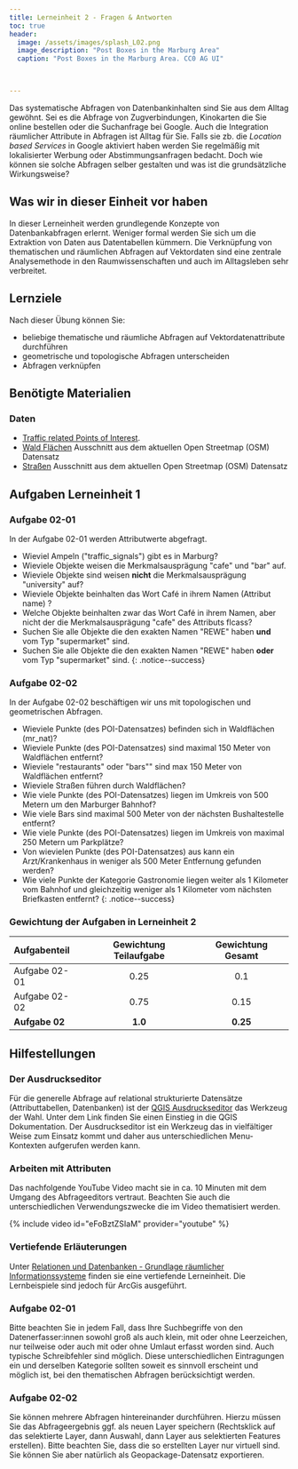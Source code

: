 ```yaml
---
title: Lerneinheit 2 - Fragen & Antworten
toc: true
header:
  image: /assets/images/splash_L02.png
  image_description: "Post Boxes in the Marburg Area"
  caption: "Post Boxes in the Marburg Area. CC0 AG UI"
  


---
```



Das systematische Abfragen von Datenbankinhalten sind Sie aus dem Alltag gewöhnt. Sei es die Abfrage von Zugverbindungen, Kinokarten die Sie online bestellen  oder die Suchanfrage bei Google. <!--more-->
Auch die Integration räumlicher Attribute in Abfragen ist Alltag für Sie. Falls sie zb. die *Location based Services* in Google aktiviert haben werden Sie regelmäßig mit lokalisierter Werbung oder Abstimmungsanfragen bedacht. Doch wie können sie solche Abfragen selber gestalten und was ist die grundsätzliche Wirkungsweise?

## Was wir in dieser Einheit vor haben
In dieser Lerneinheit werden grundlegende Konzepte von Datenbankabfragen erlernt. Weniger formal werden Sie sich um die Extraktion von Daten aus Datentabellen kümmern. Die Verknüpfung von thematischen und räumlichen Abfragen auf Vektordaten sind eine zentrale Analysemethode in den Raumwissenschaften und auch im Alltagsleben sehr verbreitet. 

## Lernziele 

Nach dieser Übung können Sie:

  *  beliebige thematische und räumliche Abfragen auf Vektordatenattribute durchführen 
  *  geometrische und topologische Abfragen unterscheiden
  *  Abfragen verknüpfen


## Benötigte Materialien

### Daten
  * [Traffic related Points of Interest](https://raw.githubusercontent.com/gisma-courses/geoinfo-basis-qgis/master/docs/assets/data/gis_osm_traffic_1.gpkg). 
  * [Wald Flächen](https://raw.githubusercontent.com/gisma-courses/geoinfo-basis-qgis/master/docs/assets/data/mr_nat.zip) Ausschnitt aus dem aktuellen Open Streetmap (OSM) Datensatz
  * [Straßen](https://raw.githubusercontent.com/gisma-courses/geoinfo-basis-qgis/master/docs/assets/data/mr_roads.zip) Ausschnitt aus dem aktuellen  Open Streetmap (OSM) Datensatz


## Aufgaben Lerneinheit 1

### Aufgabe 02-01


In der Aufgabe 02-01 werden Attributwerte abgefragt.

* Wieviel Ampeln ("traffic_signals") gibt es in Marburg?
* Wieviele Objekte weisen die Merkmalsausprägung "cafe" und "bar" auf.
* Wieviele Objekte sind weisen **nicht** die Merkmalsausprägung "university" auf?
* Wieviele Objekte beinhalten das Wort Café in ihrem Namen (Attribut name) ? 
* Welche Objekte beinhalten zwar das Wort Café in ihrem Namen, aber nicht der die Merkmalsausprägung "cafe" des Attributs flcass?
* Suchen Sie alle Objekte die den exakten Namen "REWE" haben **und** vom Typ "supermarket" sind.
* Suchen Sie alle Objekte die den exakten Namen "REWE" haben **oder** vom Typ "supermarket" sind.
{: .notice--success}


### Aufgabe 02-02


In der Aufgabe 02-02 beschäftigen wir uns mit topologischen und geometrischen Abfragen.

  - Wieviele Punkte (des POI-Datensatzes) befinden sich in Waldflächen (mr_nat)?
  - Wieviele Punkte (des POI-Datensatzes) sind maximal 150 Meter von Waldflächen entfernt?
  - Wieviele "restaurants" oder "bars"" sind max 150 Meter von Waldflächen entfernt?
  - Wieviele Straßen führen durch Waldflächen?
  - Wie viele Punkte (des POI-Datensatzes) liegen im Umkreis von 500 Metern um den Marburger Bahnhof?
  - Wie viele Bars sind maximal 500 Meter von der nächsten Bushaltestelle entfernt?
  - Wie viele Punkte (des POI-Datensatzes) liegen im Umkreis von maximal 250 Metern um Parkplätze?
  - Von wievielen Punkte (des POI-Datensatzes) aus kann ein Arzt/Krankenhaus in weniger als 500 Meter Entfernung gefunden werden?
  - Wie viele Punkte der Kategorie Gastronomie liegen weiter als 1 Kilometer vom Bahnhof und gleichzeitig weniger als 1 Kilometer vom nächsten Briefkasten entfernt?
{: .notice--success}

### Gewichtung der Aufgaben in Lerneinheit 2

| Aufgabenteil | Gewichtung Teilaufgabe | Gewichtung  Gesamt| 
|:-------------|:----------------------:|:-----------------:|
|Aufgabe 02-01 | 0.25  | 0.1  | 
|Aufgabe 02-02 | 0.75  | 0.15  | 
|**Aufgabe 02**|**1.0**| **0.25**  | 


## Hilfestellungen 

### Der Ausdruckseditor
Für die generelle Abfrage auf relational strukturierte Datensätze (Attributtabellen, Datenbanken) ist der [QGIS Ausdruckseditor](https://docs.qgis.org/3.22/de/docs/user_manual/expressions/expression.html) das Werkzeug der Wahl. Unter dem Link finden Sie einen Einstieg in die QGIS Dokumentation. Der Ausdruckseditor ist ein Werkzeug das in vielfältiger Weise zum Einsatz kommt und daher aus unterschiedlichen Menu-Kontexten aufgerufen werden kann.

### Arbeiten mit Attributen
Das nachfolgende YouTube Video macht sie in ca. 10 Minuten mit dem Umgang des Abfrageeditors vertraut. Beachten Sie auch die unterschiedlichen Verwendungszwecke die im Video thematisiert werden.

{% include video id="eFoBztZSIaM" provider="youtube" %}


### Vertiefende Erläuterungen

Unter [Relationen und Datenbanken - Grundlage räumlicher Informationssysteme](https://minibsc.gis-ma.org/GISBScL2/de/html/index.html) finden sie eine vertiefende Lerneinheit. Die Lernbeispiele sind jedoch für ArcGis ausgeführt.  

### Aufgabe 02-01

Bitte beachten Sie in jedem Fall, dass Ihre Suchbegriffe von den Datenerfasser:innen sowohl groß als auch klein, mit oder ohne Leerzeichen, nur teilweise oder auch mit oder ohne Umlaut erfasst worden sind. Auch typische Schreibfehler sind möglich.  Diese unterschiedlichen Eintragungen ein und derselben Kategorie sollten soweit es sinnvoll erscheint und möglich ist, bei den thematischen Abfragen berücksichtigt werden. 


### Aufgabe 02-02

 Sie können mehrere Abfragen hintereinander durchführen. Hierzu müssen Sie das Abfrageergebnis ggf. als neuen Layer speichern (Rechtsklick auf das selektierte Layer, dann Auswahl, dann Layer aus selektierten Features erstellen). Bitte beachten Sie, dass die so erstellten Layer nur virtuell sind. Sie können Sie aber natürlich als Geopackage-Datensatz exportieren.


